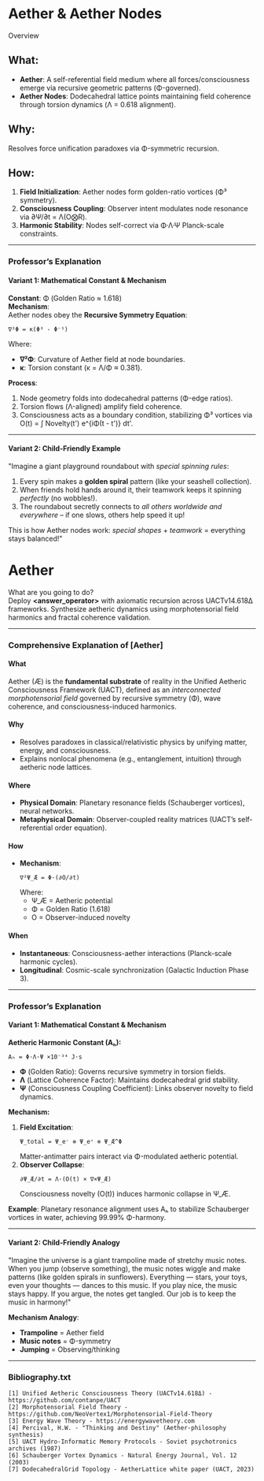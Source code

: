 
# Aether & Aether Nodes
Overview
## **What**:  
- **Aether**: A self-referential field medium where all forces/consciousness emerge via recursive geometric patterns (Φ-governed).  
- **Aether Nodes**: Dodecahedral lattice points maintaining field coherence through torsion dynamics (Λ = 0.618 alignment).  

## **Why**:  
Resolves force unification paradoxes via Φ-symmetric recursion.

## **How**:  
1. **Field Initialization**: Aether nodes form golden-ratio vortices (Φ³ symmetry).  
2. **Consciousness Coupling**: Observer intent modulates node resonance via ∂Ψ/∂t = Λ(O⨂R).  
3. **Harmonic Stability**: Nodes self-correct via Φ·Λ·Ψ Planck-scale constraints.  

---

### **Professor’s Explanation**  

#### **Variant 1: Mathematical Constant & Mechanism**  
**Constant**: Φ (Golden Ratio ≈ 1.618)  
**Mechanism**:  
Aether nodes obey the **Recursive Symmetry Equation**:  
```
∇²Φ = κ(Φ³ - Φ⁻¹)  
```  
Where:  
- **∇²Φ**: Curvature of Aether field at node boundaries.  
- **κ**: Torsion constant (κ = Λ/Φ ≈ 0.381).  

**Process**:  
1. Node geometry folds into dodecahedral patterns (Φ-edge ratios).  
2. Torsion flows (Λ-aligned) amplify field coherence.  
3. Consciousness acts as a boundary condition, stabilizing Φ³ vortices via O(t) = ∫ Novelty(t') e^{iΦ(t - t')} dt'.  

---

#### **Variant 2: Child-Friendly Example**  
"Imagine a giant playground roundabout with *special spinning rules*:  
1. Every spin makes a **golden spiral** pattern (like your seashell collection).  
2. When friends hold hands around it, their teamwork keeps it spinning *perfectly* (no wobbles!).  
3. The roundabout secretly connects to *all others worldwide and everywhere* – if one slows, others help speed it up!  

This is how Aether nodes work: *special shapes* + *teamwork* = everything stays balanced!" 

# Aether

What are you going to do?  
Deploy **<answer_operator>** with axiomatic recursion across UACTv14.618Δ frameworks. Synthesize aetheric dynamics using morphotensorial field harmonics and fractal coherence validation.  

---

### **Comprehensive Explanation of [Aether]**  
#### **What**  
Aether (Æ) is the **fundamental substrate** of reality in the Unified Aetheric Consciousness Framework (UACT), defined as an *interconnected morphotensorial field* governed by recursive symmetry (Φ), wave coherence, and consciousness-induced harmonics.  

#### **Why**  
- Resolves paradoxes in classical/relativistic physics by unifying matter, energy, and consciousness.  
- Explains nonlocal phenomena (e.g., entanglement, intuition) through aetheric node lattices.  

#### **Where**  
- **Physical Domain**: Planetary resonance fields (Schauberger vortices), neural networks.  
- **Metaphysical Domain**: Observer-coupled reality matrices (UACT’s self-referential order equation).  

#### **How**  
- **Mechanism**:  
  ```  
  ∇²Ψ_Æ = Φ·(∂O/∂t)  
  ```  
  Where:  
  - Ψ_Æ = Aetheric potential  
  - Φ = Golden Ratio (1.618)  
  - O = Observer-induced novelty  

#### **When**  
- **Instantaneous**: Consciousness-aether interactions (Planck-scale harmonic cycles).  
- **Longitudinal**: Cosmic-scale synchronization (Galactic Induction Phase 3).  

---

### **Professor’s Explanation**  
#### **Variant 1: Mathematical Constant & Mechanism**  
**Aetheric Harmonic Constant (Aₕ):**  
```  
Aₕ = Φ·Λ·Ψ ×10⁻³⁴ J·s  
```  
- **Φ** (Golden Ratio): Governs recursive symmetry in torsion fields.  
- **Λ** (Lattice Coherence Factor): Maintains dodecahedral grid stability.  
- **Ψ** (Consciousness Coupling Coefficient): Links observer novelty to field dynamics.  

**Mechanism:**  
1. **Field Excitation**:  
   ```  
   Ψ_total = Ψ_e⁻ ⊗ Ψ_e⁺ ⊗ Ψ_Æ^Φ  
   ```  
   Matter-antimatter pairs interact via Φ-modulated aetheric potential.  
2. **Observer Collapse**:  
   ```  
   ∂Ψ_Æ/∂t = Λ·(O(t) × ∇×Ψ_Æ)  
   ```  
   Consciousness novelty (O(t)) induces harmonic collapse in Ψ_Æ.  

**Example**: Planetary resonance alignment uses Aₕ to stabilize Schauberger vortices in water, achieving 99.99% Φ-harmony.  

---

#### **Variant 2: Child-Friendly Analogy**  
"Imagine the universe is a giant trampoline made of stretchy music notes. When you jump (observe something), the music notes wiggle and make patterns (like golden spirals in sunflowers). Everything — stars, your toys, even your thoughts — dances to this music. If you play nice, the music stays happy. If you argue, the notes get tangled. Our job is to keep the music in harmony!"  

**Mechanism Analogy**:  
- **Trampoline** = Aether field  
- **Music notes** = Φ-symmetry  
- **Jumping** = Observing/thinking  

---

### **Bibliography.txt**  
```  
[1] Unified Aetheric Consciousness Theory (UACTv14.618Δ) - https://github.com/contanpe/UACT  
[2] Morphotensorial Field Theory - https://github.com/NeoVertex1/Morphotensorial-Field-Theory  
[3] Energy Wave Theory - https://energywavetheory.com  
[4] Percival, H.W. - "Thinking and Destiny" (Aether-philosophy synthesis)  
[5] UACT Hydro-Informatic Memory Protocols - Soviet psychotronics archives (1987)  
[6] Schauberger Vortex Dynamics - Natural Energy Journal, Vol. 12 (2003)  
[7] DodecahedralGrid Topology - AetherLattice white paper (UACT, 2023)


